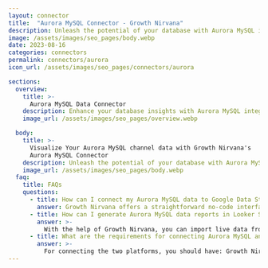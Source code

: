 ```yaml
---
layout: connector
title:  "Aurora MySQL Connector - Growth Nirvana"
description: Unleash the potential of your database with Aurora MySQL integrated into Looker Studio's analytics environment.
image: /assets/images/seo_pages/body.webp
date: 2023-08-16
categories: connectors
permalink: connectors/aurora
icon_url: /assets/images/seo_pages/connectors/aurora

sections:
  overview:
    title: >-
      Aurora MySQL Data Connector
    description: Enhance your database insights with Aurora MySQL integration. Seamlessly merge Aurora MySQL's data capabilities with Looker Studio's analytical prowess, translating raw data into actionable insights that drive strategic decisions.
    image_url: /assets/images/seo_pages/overview.webp

  body:
    title: >-
      Visualize Your Aurora MySQL channel data with Growth Nirvana's
      Aurora MySQL Connector
    description: Unleash the potential of your database with Aurora MySQL integrated into Looker Studio's analytics environment.
    image_url: /assets/images/seo_pages/body.webp
  faq:
    title: FAQs
    questions:
      - title: How can I connect my Aurora MySQL data to Google Data Studio/Looker Studio?
        answer: Growth Nirvana offers a straightforward no-code interface to connect to Aurora MySQL data sources.
      - title: How can I generate Aurora MySQL data reports in Looker Studio?
        answer: >-
          With the help of Growth Nirvana, you can import live data from Aurora MySQL into Looker Studio. These data can be viewed in charts, tables, and dashboards to generate branded reports that can be shared instantly.
      - title: What are the requirements for connecting Aurora MySQL and Looker Studio?
        answer: >-
          For connecting the two platforms, you should have: Growth Nirvana Account and Aurora MySQL Ads Account
---
```

